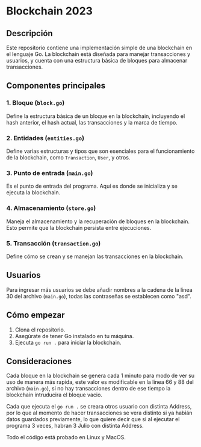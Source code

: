 # Blockchain 2023

## Descripción
Este repositorio contiene una implementación simple de una blockchain en el lenguaje Go. La blockchain está diseñada para manejar transacciones y usuarios, y cuenta con una estructura básica de bloques para almacenar transacciones.

## Componentes principales

### 1. Bloque (`block.go`)
Define la estructura básica de un bloque en la blockchain, incluyendo el hash anterior, el hash actual, las transacciones y la marca de tiempo.

### 2. Entidades (`entities.go`)
Define varias estructuras y tipos que son esenciales para el funcionamiento de la blockchain, como `Transaction`, `User`, y otros.

### 3. Punto de entrada (`main.go`)
Es el punto de entrada del programa. Aquí es donde se inicializa y se ejecuta la blockchain.

### 4. Almacenamiento (`store.go`)
Maneja el almacenamiento y la recuperación de bloques en la blockchain. Esto permite que la blockchain persista entre ejecuciones.

### 5. Transacción (`transaction.go`)
Define cómo se crean y se manejan las transacciones en la blockchain.

## Usuarios
Para ingresar más usuarios se debe añadir nombres a la cadena de la linea 30 del archivo (`main.go`), todas las contraseñas se establecen como "asd".

## Cómo empezar

1. Clona el repositorio.
2. Asegúrate de tener Go instalado en tu máquina.
3. Ejecuta `go run .` para iniciar la blockchain.

## Consideraciones

Cada bloque en la blockchain se genera cada 1 minuto para modo de ver su uso de manera más rapida, este valor es modificable en la linea 66 y 88 del archivo (`main.go`), si no hay transacciones dentro de ese tiempo la blockchain intruducira el bloque vacio.

Cada que ejecuta el `go run .` se creara otros usuario con distinta Address, por lo que al momento de hacer transacciones se vera distinto si ya habián datos guardados previamente, lo que quiere decir que si al ejecutar el programa 3 veces, habran 3 Julio con distinta Address.

Todo el código está probado en Linux y MacOS.
